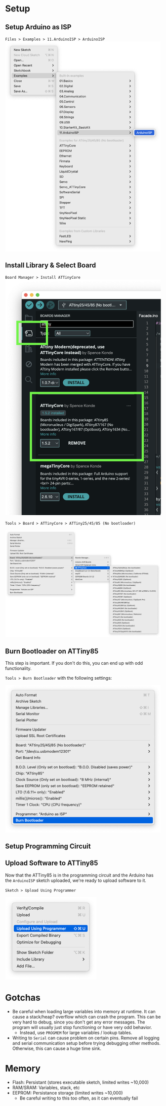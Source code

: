 # Setup

## Setup Arduino as ISP

`Files > Examples > 11.ArduinoISP > ArduinoISP`
![](./_ArduinoISP.png)

## Install Library & Select Board

`Board Manager > Install ATTinyCore`
![](./_Library.png)

`Tools > Board > ATTinyCore > ATTiny25/45/85 (No bootloader)`

![](./_BoardSelection.png)

## Burn Bootloader on ATTiny85

This step is important. If you don't do this, you can end up with odd functionality.

`Tools > Burn Bootloader` with the following settings:

![](./_BurnBootloader.png)

## Setup Programming Circuit

## Upload Software to ATTiny85

Now that the ATTiny85 is in the programming circuit and the Arduino has the `ArduinoISP` sketch uploaded, we're ready to upload software to it.

`Sketch > Upload Using Programmer`

![](./_UploadUsingProgrammer.png)

# Gotchas

- Be careful when loading large variables into memory at runtime. It can cause a stack/heap? overflow which can crash the program. This can be very hard to debug, since you don't get any error messages. The program will usually just stop functioning or have very odd behavior.
  - Instead, use `PROGMEM` for large variables / lookup tables.
- Writing to `Serial` can cause problem on certain pins. Remove all logging and serial communication setup before trying debugging other methods. Otherwise, this can cause a huge time sink.

# Memory

- Flash: Persistant (stores executable sketch, limited writes ~10,000)
- RAM/SRAM: Variables, stack, etc
- EEPROM: Persistance storage (limited writes ~10,000)
  - Be careful writing to this too often, as it can eventually fail
